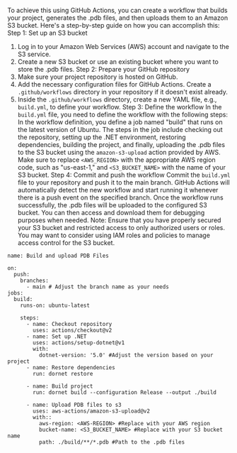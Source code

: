 To achieve this using GitHub Actions, you can create a workflow that builds your project, 
generates the .pdb files, and then uploads them to an Amazon S3 bucket. Here's a step-by-step guide on how you can accomplish this:
Step 1: Set up an S3 bucket
1. Log in to your Amazon Web Services (AWS) account and navigate to the S3 service.
2. Create a new S3 bucket or use an existing bucket where you want to store the .pdb 
files.
Step 2: Prepare your GitHub repository
1. Make sure your project repository is hosted on GitHub.
2. Add the necessary configuration files for GitHub Actions. Create a `.github/workflows` directory in your repository if it doesn't exist already.
3. Inside the `.github/workflows` directory, create a new YAML file, e.g., `build.yml`, 
to define your workflow.
Step 3: Define the workflow In the `build.yml` file, you need to define the workflow with the 
following steps:
In the workflow definition, you define a job named "build" that runs on the latest version of 
Ubuntu. The steps in the job include checking out the repository, setting up the .NET 
environment, restoring dependencies, building the project, and finally, uploading the .pdb 
files to the S3 bucket using the `amazon-s3-upload` action provided by AWS.
Make sure to replace `<AWS_REGION>` with the appropriate AWS region code, such as "us-east-1," and `<S3_BUCKET_NAME>` with the name of your S3 bucket.
Step 4: Commit and push the workflow Commit the `build.yml` file to your repository and 
push it to the main branch. GitHub Actions will automatically detect the new workflow and 
start running it whenever there is a push event on the specified branch.
Once the workflow runs successfully, the .pdb files will be uploaded to the configured S3 
bucket. You can then access and download them for debugging purposes when needed.
Note: Ensure that you have properly secured your S3 bucket and restricted access to only 
authorized users or roles. You may want to consider using IAM roles and policies to manage 
access control for the S3 bucket.
```
name: Build and upload PDB Files

on:
  push:
    branches:
      - main # Adjust the branch name as your needs
jobs:
  build:
    runs-on: ubuntu-latest

    steps:
      - name: Checkout repository
        uses: actions/checkout@v2
      - name: Set up .NET
        uses: actions/setup-dotnet@v1
        with:
          dotnet-version: '5.0' #Adjust the version based on your project
      - name: Restore dependencies
        run: dornet restore

      - name: Build project
        run: dornet build --configuration Release --output ./build

      - name: Upload PDB files to s3
        uses: aws-actions/amazon-s3-upload@v2
        with::
          aws-region: <AWS-REGION> #Replace with your AWS region
          bucket-name: <S3_BUCKET_NAME> #Replace with your S3 bucket name
          path: ./build/**/*.pdb #Path to the .pdb files            
```
